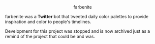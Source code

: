 <p align="center">
  farbenite
</p>

farbenite was a **Twitter** bot that tweeted daily color palettes to provide inspiration and color to people's timelines.

Development for this project was stopped and is now archived just as a remind of the project that could be and was.
